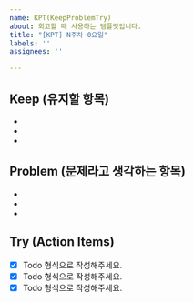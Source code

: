 ```yaml
---
name: KPT(KeepProblemTry)
about: 회고할 때 사용하는 템플릿입니다.
title: "[KPT] N주차 0요일"
labels: ''
assignees: ''

---
```


## **Keep (유지할 항목)**

- 
- 
- 

## **Problem (문제라고 생각하는 항목)**

- 
- 
- 

## **Try (Action Items)**

- [x]  Todo 형식으로 작성해주세요.
- [x]  Todo 형식으로 작성해주세요.
- [x]  Todo 형식으로 작성해주세요.